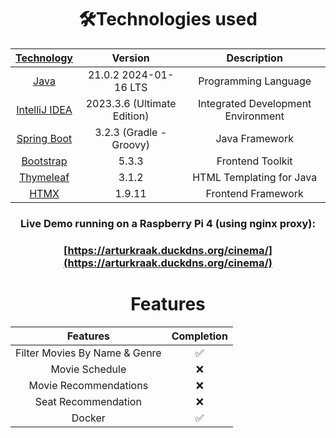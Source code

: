 <h1 align="center">🛠️Technologies used</h1>


<div align="center">

| [Technology](https://www.youtube.com/watch?v=hdHBCu3tv24) | __Version__  | __Description__ |
| :---: | :---: | :---: |
| [Java](https://www.oracle.com/java/technologies/downloads/#jdk21-windows)  | 21.0.2 2024-01-16 LTS | Programming Language |
| [IntelliJ IDEA](https://www.jetbrains.com/idea/)  |  2023.3.6 (Ultimate Edition) | Integrated Development Environment |
| [Spring Boot](https://spring.io/projects/spring-boot) | 3.2.3 (Gradle - Groovy) | Java Framework |
| [Bootstrap](https://getbootstrap.com/) | 5.3.3 | Frontend Toolkit |
| [Thymeleaf](https://www.thymeleaf.org/) | 3.1.2 | HTML Templating for Java |
| [HTMX](https://htmx.org/) | 1.9.11 | Frontend Framework |

### Live Demo running on a Raspberry Pi 4 (using nginx proxy):
### [https://arturkraak.duckdns.org/cinema/](https://arturkraak.duckdns.org/cinema/)

# Features
| Features | Completion |
| :---: | :---: |
| Filter Movies By Name & Genre | ✅ |
| Movie Schedule | ❌ |
| Movie Recommendations | ❌ |
| Seat Recommendation | ❌ |
| Docker | ✅ |
</div>
